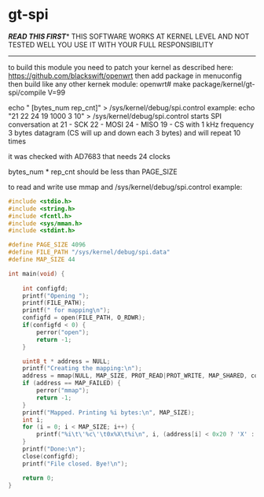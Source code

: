 # gt-spi

*******READ THIS FIRST********
THIS SOFTWARE WORKS AT KERNEL LEVEL AND NOT TESTED WELL
YOU USE IT WITH YOUR FULL RESPONSIBILITY
*****************************

to build this module you need to patch your kernel as described here: https://github.com/blackswift/openwrt
then add package in menuconfig then build like any other kernek module:
openwrt# make package/kernel/gt-spi/compile V=99

echo "<clk mosi miso cs frequency> [bytes_num rep_cnt]" > /sys/kernel/debug/spi.control
example:
echo "21 22 24 19 1000 3 10" > /sys/kernel/debug/spi.control 
starts SPI conversation at
21 - SCK
22 - MOSI
24 - MISO
19 - CS
with 1 kHz frequency
3 bytes datagram (CS will up and down each 3 bytes)
and will repeat 10 times

it was checked with AD7683 that needs 24 clocks

bytes_num * rep_cnt should be less than PAGE_SIZE

to read and write use mmap and /sys/kernel/debug/spi.control
example:
```c
#include <stdio.h>
#include <string.h>
#include <fcntl.h>
#include <sys/mman.h>
#include <stdint.h>

#define PAGE_SIZE 4096
#define FILE_PATH "/sys/kernel/debug/spi.data"
#define MAP_SIZE 44

int main(void) {
	
	int configfd;
	printf("Opening ");
	printf(FILE_PATH);
	printf(" for mapping\n");
	configfd = open(FILE_PATH, O_RDWR);
	if(configfd < 0) {
		perror("open");
		return -1;
	}

	uint8_t * address = NULL;
	printf("Creating the mapping:\n");
	address = mmap(NULL, MAP_SIZE, PROT_READ|PROT_WRITE, MAP_SHARED, configfd, 0);
	if (address == MAP_FAILED) {
		perror("mmap");
		return -1;
	}	
	printf("Mapped. Printing %i bytes:\n", MAP_SIZE);
	int i;
	for (i = 0; i < MAP_SIZE; i++) {
		printf("%i\t\'%c\'\t0x%X\t%i\n", i, (address[i] < 0x20 ? 'X' : address[i]), address[i], address[i]);
	}
	printf("Done:\n");
	close(configfd);
	printf("File closed. Bye!\n");

	return 0;
}
```
